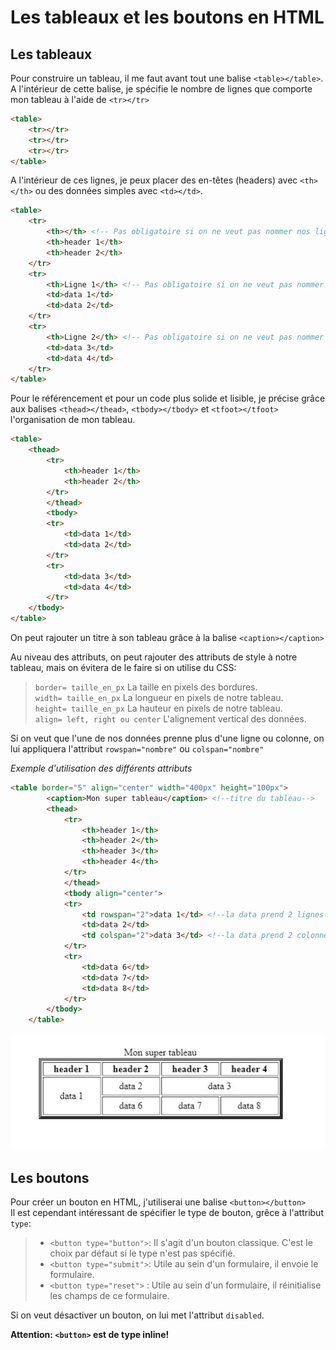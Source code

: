# Les tableaux et les boutons en HTML

## Les tableaux

Pour construire un tableau, il me faut avant tout une balise `<table></table>`. A l'intérieur de cette balise, je spécifie le nombre de lignes que comporte mon tableau à l'aide de `<tr></tr>`

```html
<table>
    <tr></tr>
    <tr></tr>
    <tr></tr>
</table>    
```

A l'intérieur de ces lignes, je peux placer des en-têtes (headers) avec `<th></th>` ou des données simples avec `<td></td>`.

```html
<table>
    <tr>
        <th></th> <!-- Pas obligatoire si on ne veut pas nommer nos lignes 1 et 2-->
        <th>header 1</th>
        <th>header 2</th>
    </tr>
    <tr>
        <th>Ligne 1</th> <!-- Pas obligatoire si on ne veut pas nommer nos lignes 1 et 2-->
        <td>data 1</td>
        <td>data 2</td>
    </tr>
    <tr>
        <th>Ligne 2</th> <!-- Pas obligatoire si on ne veut pas nommer nos lignes 1 et 2-->
        <td>data 3</td>
        <td>data 4</td>
    </tr>
</table>    
```

Pour le référencement et pour un code plus solide et lisible, je précise grâce aux balises `<thead></thead>`, `<tbody></tbody>` et `<tfoot></tfoot>` l'organisation de mon tableau.


```html
<table>
    <thead>
        <tr>
            <th>header 1</th>
            <th>header 2</th>
        </tr>
        </thead>
        <tbody>
        <tr>
            <td>data 1</td>
            <td>data 2</td>
        </tr>
        <tr>
            <td>data 3</td>
            <td>data 4</td>
        </tr>
    </tbody>
</table>
```

On peut rajouter un titre à son tableau grâce à la balise `<caption></caption>`  

Au niveau des attributs, on peut rajouter des attributs de style à notre tableau, mais on évitera de le faire si on utilise du CSS: 

>`border= taille_en_px` La taille en pixels des bordures.  
`width= taille_en_px` La longueur en pixels de notre tableau.  
`height= taille_en_px` La hauteur en pixels de notre tableau.  
`align= left, right ou center` L'alignement vertical des données.

Si on veut que l'une de nos données prenne plus d'une ligne ou colonne, on lui appliquera l'attribut `rowspan="nombre"` ou `colspan="nombre"`


*Exemple d'utilisation des différents attributs*

```html
<table border="5" align="center" width="400px" height="100px">
        <caption>Mon super tableau</caption> <!--titre du tableau-->
        <thead>
            <tr>
                <th>header 1</th>
                <th>header 2</th>
                <th>header 3</th>
                <th>header 4</th>
            </tr>
            </thead>
            <tbody align="center">
            <tr>
                <td rowspan="2">data 1</td> <!--la data prend 2 lignes-->
                <td>data 2</td>
                <td colspan="2">data 3</td> <!--la data prend 2 colonnes-->
            </tr>
            <tr>
                <td>data 6</td>
                <td>data 7</td>
                <td>data 8</td>
            </tr>
        </tbody>
    </table>
```


![Tableau](./Tableau.jpg)

   

## Les boutons

Pour créer un bouton en HTML, j'utiliserai une balise `<button></button>`  
Il est cependant intéressant de spécifier le type de bouton, grêce à l'attribut `type`:
>- `<button type="button">`: Il s'agit d'un bouton classique. C'est le choix par défaut si le type n'est pas spécifié.
>- `<button type="submit">`: Utile au sein d'un formulaire, il envoie le formulaire.
>- `<button type="reset">` : Utile au sein d'un formulaire, il réinitialise les champs de ce formulaire.

Si on veut désactiver un bouton, on lui met l'attribut `disabled`.

**Attention: `<button>` est de type inline!**